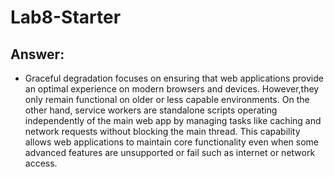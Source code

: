 # Lab8-Starter

## Answer:
- Graceful degradation focuses on ensuring that web applications provide an optimal experience on modern browsers and devices. However,they only remain functional on older or less capable environments. On the other hand, service workers are standalone scripts operating independently of the main web app by managing tasks like caching and network requests without blocking the main thread. This capability allows web applications to maintain core functionality even when some advanced features are unsupported or fail such as internet or network access. 